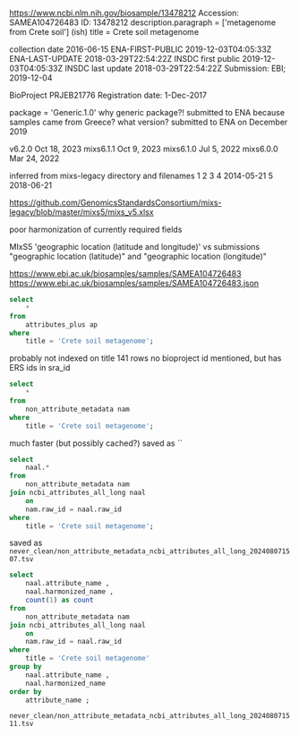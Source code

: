 https://www.ncbi.nlm.nih.gov/biosample/13478212
Accession: SAMEA104726483 ID: 13478212
description.paragraph = ['metagenome from Crete soil'] (ish)
title = Crete soil metagenome

collection date	2016-06-15
ENA-FIRST-PUBLIC	2019-12-03T04:05:33Z
ENA-LAST-UPDATE	2018-03-29T22:54:22Z
INSDC first public	2019-12-03T04:05:33Z
INSDC last update	2018-03-29T22:54:22Z
Submission: EBI; 2019-12-04

BioProject PRJEB21776
Registration date: 1-Dec-2017

package = 'Generic.1.0'
why generic package?!
submitted to ENA because samples came from Greece?
what version?
submitted to ENA on December 2019

 v6.2.0 Oct 18, 2023
 mixs6.1.1 Oct 9, 2023
 mixs6.1.0 Jul 5, 2022
 mixs6.0.0 Mar 24, 2022

inferred from mixs-legacy directory and filenames
1
2
3
4 2014-05-21
5 2018-06-21


https://github.com/GenomicsStandardsConsortium/mixs-legacy/blob/master/mixs5/mixs_v5.xlsx

poor harmonization of currently required fields

MIxS5 'geographic location (latitude and longitude)' vs submissions "geographic location (latitude)" and "geographic location (longitude)"

https://www.ebi.ac.uk/biosamples/samples/SAMEA104726483
https://www.ebi.ac.uk/biosamples/samples/SAMEA104726483.json

```sql
select
	*
from
	attributes_plus ap
where
	title = 'Crete soil metagenome';
```

probably not indexed on title
141 rows
no bioproject id mentioned, but has ERS ids in sra_id


```sql
select
	*
from
	non_attribute_metadata nam 
where
	title = 'Crete soil metagenome';
```

much faster (but possibly cached?)
saved as ``

```sql
select
	naal.*
from
	non_attribute_metadata nam
join ncbi_attributes_all_long naal 
	on
	nam.raw_id = naal.raw_id
where
	title = 'Crete soil metagenome';
```

saved as `never_clean/non_attribute_metadata_ncbi_attributes_all_long_202408071507.tsv`

```sql
select
	naal.attribute_name ,
	naal.harmonized_name ,
	count(1) as count
from
	non_attribute_metadata nam
join ncbi_attributes_all_long naal 
	on
	nam.raw_id = naal.raw_id
where
	title = 'Crete soil metagenome'
group by
	naal.attribute_name ,
	naal.harmonized_name
order by
	attribute_name ;
```

`never_clean/non_attribute_metadata_ncbi_attributes_all_long_202408071511.tsv`

